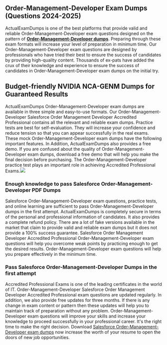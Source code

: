 
## **Order-Management-Developer Exam Dumps (Questions 2024-2025)**
ActualExamDumps is one of the best platforms that provide valid and reliable Order-Management-Developer exam questions designed on the pattern of **[Order-Management-Developer dumps](https://actualexamdumps.com/order-management-developer.html)**. Preparing through these exam formats will increase your level of preparation in minimum time. Our Order-Management-Developer exam questions are designed by professionals who have tried their best to ensure the success of candidates by providing high-quality content. Thousands of ex-pats have added the crux of their knowledge and experience to ensure the success of candidates in Order-Management-Developer exam dumps on the initial try.  

## **Budget-friendly NVIDIA NCA-GENM Dumps for Guaranteed Results**

  
ActualExamDumps Order-Management-Developer exam dumps are available in three simple and easy-to-use formats. Our Order-Management-Developer Salesforce Order Management Developer Accredited Professional contains all the relevant and reliable exam dumps. Practice tests are best for self-evaluation. They will increase your confidence and reduce tension so that you can appear successfully in the real exams. These mock Order-Management-Developer exam dumps have the following important features. In Addition, ActualExamDumps also provides a free demo. If you are confused about the quality of Order-Management-Developer exam dumps, download a free demo that will help you make the final decision before purchasing. The Order-Management-Developer practice test plays an important role in achieving Accredited Professional Exams.[![](https://actualexamdumps.com/wp-content/uploads/2024/11/ActualExamDumps.png)](https://actualexamdumps.com/order-management-developer.html)  

### **Enough knowledge to pass Salesforce Order-Management-Developer PDF Dumps**

  
Salesforce Order-Management-Developer exam questions, practice tests, and online learning are sufficient to pass Order-Management-Developer dumps in the first attempt. ActualExamDumps is completely secure in terms of the personal and professional information of candidates. It also provides a complete refund policy. There are a lot of fake versions available in the market that claim to provide valid and reliable exam dumps but it does not provide a 100% success guarantee. Salesforce Order Management Developer Accredited Professional Order-Management-Developer exam questions will help you overcome weak points by practicing enough to get the desired results. Order-Management-Developer exam questions will help you prepare effectively in the minimum time.  

### **Pass Salesforce Order-Management-Developer Dumps in the first attempt**

  
Accredited Professional Exams is one of the leading certificates in the world of IT. Order-Management-Developer Salesforce Order Management Developer Accredited Professional exam questions are updated regularly. In addition, we also provide free updates for three months. If there is any change in exam content or pattern then these updates will help you to maintain track of preparation without any problem. Order-Management-Developer exam questions will improve your skills and increase your knowledge to proceed successfully in your professional career. It's the right time to make the right decision. Download [Salesforce Order-Management-Developer exam dumps](https://actualexamdumps.com/) now increase the worth of your resume to open the doors of new job opportunities.
